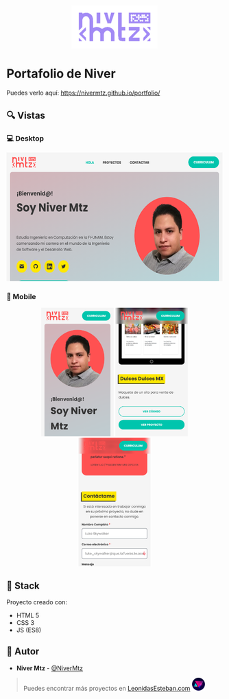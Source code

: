 <p align="center">
  <img src="portfolio-2.x.0/src/assets/img/logo-niver-mtz-lila.png" width="200">
</p>

# Portafolio de Niver

Puedes verlo aquí: https://nivermtz.github.io/portfolio/

## 🔍 Vistas 

### 💻 Desktop

<p align="center">
  <img src="portfolio.v.0/images/nivermtz.github.io_portfolio_desktop.png" height="300">
</p>

### 📱 Mobile

<p align="center">
  <img src="portfolio.v.0/images/nivermtz.github.io_portfolio_(Galaxy Note II).png" height="300">
  <img src="portfolio.v.0/images/nivermtz.github.io_portfolio_(Galaxy Note II) (1).png" height="300">
  <img src="portfolio.v.0/images/nivermtz.github.io_portfolio_(Galaxy Note II) (2).png" height="300">
</p>

## 📌 Stack

Proyecto creado con:
* HTML 5
* CSS 3
* JS (ES8)

## 🌟 Autor

* **Niver Mtz**  - [@NiverMtz](https://github.com/NiverMtz)

> Puedes encontrar más proyectos en
[LeonidasEsteban.com](https://leonidasesteban.com/proyectos/todos) <a href="https://leonidasesteban.com/proyectos/todos"><img src="https://raw.githubusercontent.com/no-te-rindas/logo/main/Logo/LonidasEsteban-destello-envolvente-circular-negro.png" height="30"/></a>
